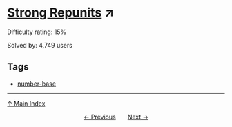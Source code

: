 # [Strong Repunits](https://projecteuler.net/problem=346) ↗️

Difficulty rating: 15%

Solved by: 4,749 users
## Tags

- [number-base](../tags/number-base.md)



---

[↑ Main Index](../README.md)


<div align=center><a href='345.md'>← Previous</a> &nbsp;&nbsp; &nbsp;&nbsp;  <a href='347.md'>Next →</a></div>
